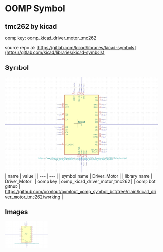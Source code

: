 # OOMP Symbol  
## tmc262  by kicad  
  
oomp key: oomp_kicad_driver_motor_tmc262  
  
source repo at: [https://gitlab.com/kicad/libraries/kicad-symbols](https://gitlab.com/kicad/libraries/kicad-symbols)  
## Symbol  
  
[![working.png](working_600.png)](working.png)  
| name | value | 
| --- | --- | 
| symbol name | Driver_Motor | 
| library name | Driver_Motor | 
| oomp key | oomp_kicad_driver_motor_tmc262 | 
| oomp bot github | https://github.com/oomlout/oomlout_oomp_symbol_bot/tree/main/kicad_driver_motor_tmc262/working | 
## Images  
  
[![working.png](working_140.png)](working.png)  
